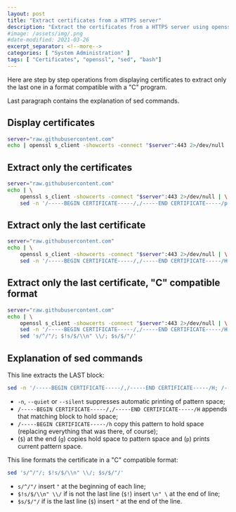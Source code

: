 ```yaml
---
layout: post
title: "Extract certificates from a HTTPS server"
description: "Extract the certificates from a HTTPS server using openssl and sed"
#image: /assets/img/.png
#date-modified: 2021-03-26
excerpt_separator: <!--more-->
categories: [ "System Administration" ]
tags: [ "Certificates", "openssl", "sed", "bash"]
---
```


Here are step by step operations from displaying certificates to extract only the last one in a format compatible with a "C" program.

Last paragraph contains the explanation of sed commands.

## Display certificates

```sh
server="raw.githubusercontent.com"
echo | openssl s_client -showcerts -connect "$server":443 2>/dev/null
```

## Extract only the certificates

```sh
server="raw.githubusercontent.com"
echo | \
    openssl s_client -showcerts -connect "$server":443 2>/dev/null | \
    sed -n '/-----BEGIN CERTIFICATE-----/,/-----END CERTIFICATE-----/p'
```

## Extract only the last certificate

```sh
server="raw.githubusercontent.com"
echo | \
    openssl s_client -showcerts -connect "$server":443 2>/dev/null | \
    sed -n '/-----BEGIN CERTIFICATE-----/,/-----END CERTIFICATE-----/H; /-----BEGIN CERTIFICATE-----/h; ${g;p};'
```

## Extract only the last certificate, "C" compatible format

```sh
server="raw.githubusercontent.com"
echo | \
    openssl s_client -showcerts -connect "$server":443 2>/dev/null | \
    sed -n '/-----BEGIN CERTIFICATE-----/,/-----END CERTIFICATE-----/H; /-----BEGIN CERTIFICATE-----/h; ${g;p};' | \
    sed 's/^/"/; $!s/$/\\n" \\/; $s/$/"/'
```

## Explanation of sed commands

This line extracts the LAST block:

```sh
sed -n '/-----BEGIN CERTIFICATE-----/,/-----END CERTIFICATE-----/H; /-----BEGIN CERTIFICATE-----/h; ${g;p};'
```

- `-n`, `--quiet` or `--silent` suppresses automatic printing of pattern space;
- `/-----BEGIN CERTIFICATE-----/,/-----END CERTIFICATE-----/H` appends that matching block to hold space;
- `/-----BEGIN CERTIFICATE-----/h` copy this pattern to hold space (replacing everything that was there, of course);
- (`$`) at the end (`g`) copies hold space to pattern space and (`p`) prints current pattern space.

This line formats the certificate in a "C" compatible format:

```sh
sed 's/^/"/; $!s/$/\\n" \\/; $s/$/"/'
```

- `s/^/"/` insert `"` at the beginning of each line;
- `$!s/$/\\n" \\/` if is not the last line (`$!`) insert `\n" \` at the end of line;
- `$s/$/"/` if is the last line (`$`) insert `"` at the end of the line.
